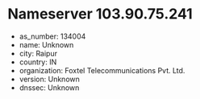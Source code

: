 # Nameserver 103.90.75.241

* as_number: 134004
* name: Unknown
* city: Raipur
* country: IN
* organization: Foxtel Telecommunications Pvt. Ltd.
* version: Unknown
* dnssec: Unknown
